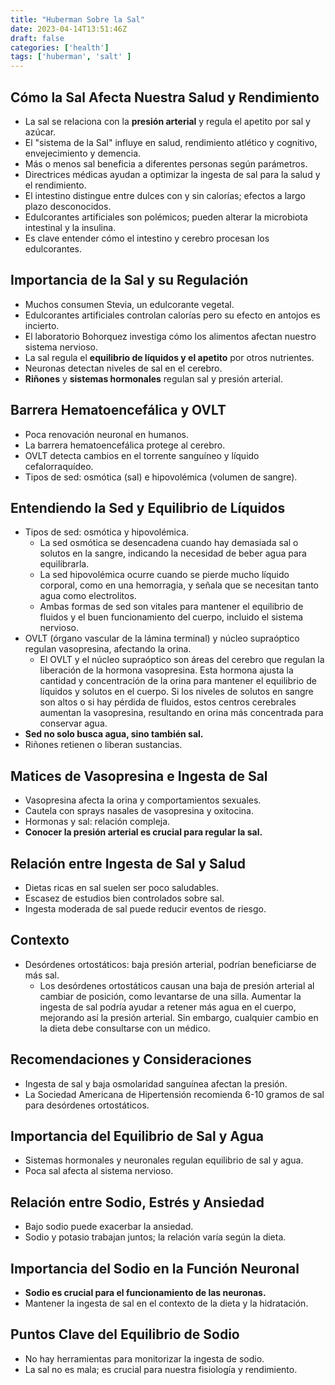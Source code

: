 ```yaml
---
title: "Huberman Sobre la Sal"
date: 2023-04-14T13:51:46Z
draft: false
categories: ['health']
tags: ['huberman', 'salt' ]
---
```


## Cómo la Sal Afecta Nuestra Salud y Rendimiento

- La sal se relaciona con la **presión arterial** y regula el apetito por sal y azúcar.
- El "sistema de la Sal" influye en salud, rendimiento atlético y cognitivo, envejecimiento y demencia.
- Más o menos sal beneficia a diferentes personas según parámetros.
- Directrices médicas ayudan a optimizar la ingesta de sal para la salud y el rendimiento.
- El intestino distingue entre dulces con y sin calorías; efectos a largo plazo desconocidos.
- Edulcorantes artificiales son polémicos; pueden alterar la microbiota intestinal y la insulina.
- Es clave entender cómo el intestino y cerebro procesan los edulcorantes.

## Importancia de la Sal y su Regulación

- Muchos consumen Stevia, un edulcorante vegetal.
- Edulcorantes artificiales controlan calorías pero su efecto en antojos es incierto.
- El laboratorio Bohorquez investiga cómo los alimentos afectan nuestro sistema nervioso.
- La sal regula el **equilibrio de líquidos y el apetito** por otros nutrientes.
- Neuronas detectan niveles de sal en el cerebro.
- **Riñones** y **sistemas hormonales** regulan sal y presión arterial.

## Barrera Hematoencefálica y OVLT

- Poca renovación neuronal en humanos.
- La barrera hematoencefálica protege al cerebro.
- OVLT detecta cambios en el torrente sanguíneo y líquido cefalorraquídeo.
- Tipos de sed: osmótica (sal) e hipovolémica (volumen de sangre).

## Entendiendo la Sed y Equilibrio de Líquidos

- Tipos de sed: osmótica y hipovolémica.
  - La sed osmótica se desencadena cuando hay demasiada sal o solutos en la
    sangre, indicando la necesidad de beber agua para equilibrarla.
  - La sed hipovolémica ocurre cuando se pierde mucho líquido corporal, como en
    una hemorragia, y señala que se necesitan tanto agua como electrolitos.
  - Ambas formas de sed son vitales para mantener el equilibrio de fluidos y el
    buen funcionamiento del cuerpo, incluido el sistema nervioso.
- OVLT (órgano vascular de la lámina terminal) y núcleo supraóptico regulan
  vasopresina, afectando la orina.
  - El OVLT y el núcleo supraóptico son áreas del cerebro que regulan la
    liberación de la hormona vasopresina. Esta hormona ajusta la cantidad y
    concentración de la orina para mantener el equilibrio de líquidos y solutos
    en el cuerpo. Si los niveles de solutos en sangre son altos o si hay
    pérdida de fluidos, estos centros cerebrales aumentan la vasopresina,
    resultando en orina más concentrada para conservar agua.
- **Sed no solo busca agua, sino también sal.**
- Riñones retienen o liberan sustancias.

## Matices de Vasopresina e Ingesta de Sal

- Vasopresina afecta la orina y comportamientos sexuales.
- Cautela con sprays nasales de vasopresina y oxitocina.
- Hormonas y sal: relación compleja.
- **Conocer la presión arterial es crucial para regular la sal.**

## Relación entre Ingesta de Sal y Salud

- Dietas ricas en sal suelen ser poco saludables.
- Escasez de estudios bien controlados sobre sal.
- Ingesta moderada de sal puede reducir eventos de riesgo.

## Contexto

- Desórdenes ortostáticos: baja presión arterial, podrían beneficiarse de más sal.
  - Los desórdenes ortostáticos causan una baja de presión arterial al cambiar
    de posición, como levantarse de una silla. Aumentar la ingesta de sal
    podría ayudar a retener más agua en el cuerpo, mejorando así la presión
    arterial. Sin embargo, cualquier cambio en la dieta debe consultarse con un
    médico.

## Recomendaciones y Consideraciones

- Ingesta de sal y baja osmolaridad sanguínea afectan la presión.
- La Sociedad Americana de Hipertensión recomienda 6-10 gramos de sal para desórdenes ortostáticos.

## Importancia del Equilibrio de Sal y Agua

- Sistemas hormonales y neuronales regulan equilibrio de sal y agua.
- Poca sal afecta al sistema nervioso.

## Relación entre Sodio, Estrés y Ansiedad

- Bajo sodio puede exacerbar la ansiedad.
- Sodio y potasio trabajan juntos; la relación varía según la dieta.

## Importancia del Sodio en la Función Neuronal

- **Sodio es crucial para el funcionamiento de las neuronas.**
- Mantener la ingesta de sal en el contexto de la dieta y la hidratación.

## Puntos Clave del Equilibrio de Sodio

- No hay herramientas para monitorizar la ingesta de sodio.
- La sal no es mala; es crucial para nuestra fisiología y rendimiento.

